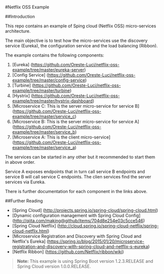 #Netflix OSS Example

##Introduction

This repo contains an example of Sping cloud (Netflix OSS) micro-services architecture.

The main objective is to test how the micro-services use the discovery service (Eureka), the configuration service and the load balancing (Ribbon).
 
The example contains the following components:

1. [Eureka] (https://github.com/Oreste-Luci/netflix-oss-example/tree/master/eureka-server)
2. [Config Service] (https://github.com/Oreste-Luci/netflix-oss-example/tree/master/config-service)
3. [Turbine] (https://github.com/Oreste-Luci/netflix-oss-example/tree/master/turbine)
4. [Hystrix] (https://github.com/Oreste-Luci/netflix-oss-example/tree/master/hystrix-dashboard)
5. [Microservice C: This is the server micro-service for service B] (https://github.com/Oreste-Luci/netflix-oss-example/tree/master/service_c)
6. [Microservice B: This is the server micro-service for service A] (https://github.com/Oreste-Luci/netflix-oss-example/tree/master/service_b)
7. [Microservice A: This is the client micro-service] (https://github.com/Oreste-Luci/netflix-oss-example/tree/master/service_a)

The services can be started in any other but it recommended to start them in above order.

Service A exposes endpoints that in turn call service B endpoints and service B will call service C endpoints. The clien services find the server services via Eureka.

There is further documentation for each component in the links above.

##Further Reading

* [Spring Cloud] (http://projects.spring.io/spring-cloud/spring-cloud.html)
* [Dynamic configuration management with Spring Cloud Config] (http://qiita.com/making@github/items/704d8e254e03c5cce546)
* [Spring Cloud Netflix] (http://cloud.spring.io/spring-cloud-netflix/spring-cloud-netflix.html)
* [Microservice Registration and Discovery with Spring Cloud and Netflix's Eureka] (https://spring.io/blog/2015/01/20/microservice-registration-and-discovery-with-spring-cloud-and-netflix-s-eureka)
* [Netflix Ribbon] (https://github.com/Netflix/ribbon/wiki)


> **Note:**
> This example is using Spring Boot version 1.2.3.RELEASE and Spring Cloud version 1.0.0.RELEASE.
